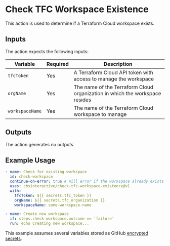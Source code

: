 # Check TFC Workspace Existence

This action is used to determine if a Terraform Cloud workspace exists.

## Inputs

The action expects the following inputs:

| Variable             | Required | Description                                                                 |
| -------------------- | -------- | --------------------------------------------------------------------------- |
| `tfcToken`           | Yes      | A Terraform Cloud API token with access to manage the workspace             |
| `orgName`            | Yes      | The name of the Terraform Cloud organization in which the workspace resides |
| `workspaceName`      | Yes      | The name of the Terraform Cloud workspace to manage                         |

## Outputs

The action generates no outputs.

## Example Usage

```yaml
- name: Check for existing workspace
  id: check-workspace
  continue-on-error: true # Will error if the workspace already exists
  uses: cbsinteractive/check-tfc-workspace-existence@v1
  with:
    tfcToken: ${{ secrets.tfc_token }}
    orgName: ${{ secrets.tfc_organization }}
    workspaceName: some-workspace-name

- name: Create new workspace
  if: steps.check-workspace.outcome == 'failure'
  run: echo Creating new workspace...
```

This example assumes several variables stored as GitHub [encrypted secrets][].

[encrypted secrets]: https://docs.github.com/en/actions/reference/encrypted-secrets
